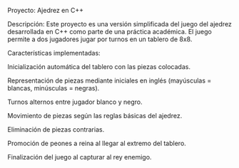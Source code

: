 Proyecto: Ajedrez en C++

Descripción:
Este proyecto es una versión simplificada del juego del ajedrez desarrollada en C++ como parte de una práctica académica. El juego permite a dos jugadores jugar por turnos en un tablero de 8x8.

Características implementadas:

Inicialización automática del tablero con las piezas colocadas.

Representación de piezas mediante iniciales en inglés (mayúsculas = blancas, minúsculas = negras).

Turnos alternos entre jugador blanco y negro.

Movimiento de piezas según las reglas básicas del ajedrez.

Eliminación de piezas contrarias.

Promoción de peones a reina al llegar al extremo del tablero.

Finalización del juego al capturar al rey enemigo.
